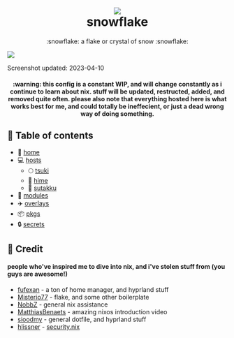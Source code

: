 <h1 align="center">
<img src="https://files.catbox.moe/i4twd5.png"></img> <br>
snowflake
</h1>
<p align="center">:snowflake: a flake or crystal of snow :snowflake:</p>
<img src="https://files.catbox.moe/d3gsz1.png"></img>
<p>Screenshot updated: 2023-04-10</p>
<h4 align="center">:warning: this config is a constant WIP, 
and will change constantly as i continue to learn about nix. stuff will be updated, restructed, added, and removed quite often. please also note that everything hosted here is what works best for me, and could totally be ineffecient, or just a dead wrong way of doing something.</h4>

## :open_book: Table of contents

+ :house_with_garden: [home](home)
+ :computer: [hosts](hosts)
  - :full_moon: [tsuki](hosts/tsuki)
  - :princess: [hime](hosts/hime)
  - :white_flower: [sutakku](hosts/sutakku)
+ :electric_plug: [modules](modules)
+ :airplane: [overlays](overlays)
+ :package: [pkgs](pkgs)
+ :lock: [secrets](secrets)

## :busts_in_silhouette: Credit
#### people who've inspired me to dive into nix, and i've stolen stuff from (you guys are awesome!)
+ [fufexan](https://github.com/fufexan) - a ton of home manager, and hyprland stuff
+ [Misterio77](https://github.com/Misterio77) - flake, and some other boilerplate
+ [NobbZ](https://github.com/NobbZ) - general nix assistance
+ [MatthiasBenaets](https://github.com/MatthiasBenaets) - amazing nixos introduction video
+ [sioodmy](https://github.com/sioodmy) - general dotfile, and hyprland stuff
+ [hlissner](https://github.com/hlissner) - [security.nix](modules/services/security.nix)
